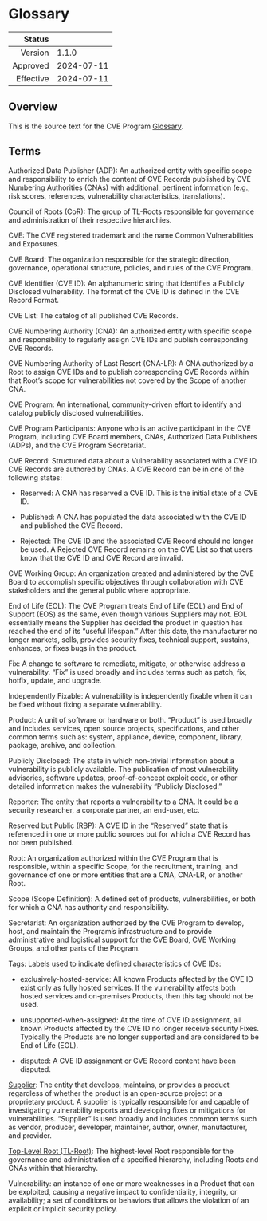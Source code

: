 # Glossary

| Status | |
| ---: | :--- |
| Version | 1.1.0 |
| Approved | 2024-07-11 |
| Effective | 2024-07-11 |

## Overview

This is the source text for the CVE Program [Glossary](https://www.cve.org/ResourcesSupport/Glossary).

## Terms

Authorized Data Publisher (ADP): An authorized entity with specific scope and responsibility to enrich the content of CVE Records published by CVE Numbering Authorities (CNAs) with additional, pertinent information (e.g., risk scores, references, vulnerability characteristics, translations).

Council of Roots (CoR): The group of TL-Roots responsible for governance and administration of their respective hierarchies.

CVE: The CVE registered trademark and the name Common Vulnerabilities and Exposures.

CVE Board: The organization responsible for the strategic direction, governance, operational structure, policies, and rules of the CVE Program.

CVE Identifier (CVE ID): An alphanumeric string that identifies a Publicly Disclosed vulnerability. The format of the CVE ID is defined in the CVE Record Format.

CVE List: The catalog of all published CVE Records.

CVE Numbering Authority (CNA): An authorized entity with specific scope and responsibility to regularly assign CVE IDs and publish corresponding CVE Records.

CVE Numbering Authority of Last Resort (CNA-LR): A CNA authorized by a Root to assign CVE IDs and to publish corresponding CVE Records within that Root’s scope for vulnerabilities not covered by the Scope of another CNA.

CVE Program: An international, community-driven effort to identify and catalog publicly disclosed vulnerabilities.

CVE Program Participants: Anyone who is an active participant in the CVE Program, including CVE Board members, CNAs, Authorized Data Publishers (ADPs), and the CVE Program Secretariat.

CVE Record: Structured data about a Vulnerability associated with a CVE ID. CVE Records are authored by CNAs. A CVE Record can be in one of the following states:

* Reserved: A CNA has reserved a CVE ID. This is the initial state of a CVE ID.

* Published: A CNA has populated the data associated with the CVE ID and published the CVE Record.

* Rejected: The CVE ID and the associated CVE Record should no longer be used. A Rejected CVE Record remains on the CVE List so that users know that the CVE ID and CVE Record are invalid.

CVE Working Group: An organization created and administered by the CVE Board to accomplish specific objectives through collaboration with CVE stakeholders and the general public where appropriate.

End of Life (EOL): The CVE Program treats End of Life (EOL) and End of Support (EOS) as the same, even though various Suppliers may not. EOL essentially means the Supplier has decided the product in question has reached the end of its “useful lifespan.” After this date, the manufacturer no longer markets, sells, provides security fixes, technical support, sustains, enhances, or fixes bugs in the product.

Fix: A change to software to remediate, mitigate, or otherwise address a vulnerability. “Fix” is used broadly and includes terms such as patch, fix, hotfix, update, and upgrade.

Independently Fixable: A vulnerability is independently fixable when it can be fixed without fixing a separate vulnerability.

Product: A unit of software or hardware or both. “Product” is used broadly and includes services, open source projects, specifications, and other common terms such as: system, appliance, device, component, library, package, archive, and collection.

Publicly Disclosed: The state in which non-trivial information about a vulnerability is publicly available. The publication of most vulnerability advisories, software updates, proof-of-concept exploit code, or other detailed information makes the vulnerability “Publicly Disclosed.”

Reporter: The entity that reports a vulnerability to a CNA. It could be a security researcher, a corporate partner, an end-user, etc.

Reserved but Public (RBP): A CVE ID in the “Reserved” state that is referenced in one or more public sources but for which a CVE Record has not been published.

Root: An organization authorized within the CVE Program that is responsible, within a specific Scope, for the recruitment, training, and governance of one or more entities that are a CNA, CNA-LR, or another Root.

Scope (Scope Definition): A defined set of products, vulnerabilities, or both for which a CNA has authority and responsibility.

Secretariat: An organization authorized by the CVE Program to develop, host, and maintain the Program’s infrastructure and to provide administrative and logistical support for the CVE Board, CVE Working Groups, and other parts of the Program.

Tags: Labels used to indicate defined characteristics of CVE IDs:

* exclusively-hosted-service: All known Products affected by the CVE ID exist only as fully hosted services. If the vulnerability affects both hosted services and on-premises Products, then this tag should not be used.

* unsupported-when-assigned: At the time of CVE ID assignment, all known Products affected by the CVE ID no longer receive security Fixes. Typically the Products are no longer supported and are considered to be End of Life (EOL).

* disputed: A CVE ID assignment or CVE Record content have been disputed.

[Supplier](https://www.cve.org/ResourcesSupport/Glossary?activeTerm=glossarySupplier): The entity that develops, maintains, or provides a product regardless of whether the product is an open-source project or a proprietary product. A supplier is typically responsible for and capable of investigating vulnerability reports and developing fixes or mitigations for vulnerabilities. “Supplier” is used broadly and includes common terms such as vendor, producer, developer, maintainer, author, owner, manufacturer, and provider.

[Top-Level Root (TL-Root)](https://www.cve.org/ResourcesSupport/Glossary#glossaryTLRoot): The highest-level Root responsible for the governance and administration of a specified hierarchy, including Roots and CNAs within that hierarchy.

Vulnerability: an instance of one or more weaknesses in a Product that can be exploited, causing a negative impact to confidentiality, integrity, or availability; a set of conditions or behaviors that allows the violation of an explicit or implicit security policy.
